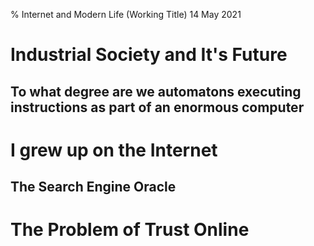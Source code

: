 % Internet and Modern Life (Working Title)
14 May 2021

# Industrial Society and It's Future

## To what degree are we automatons executing instructions as part of an enormous computer

# I grew up on the Internet

## The Search Engine Oracle

# The Problem of Trust Online
